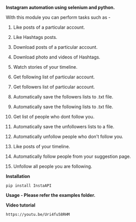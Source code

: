 **Instagram automation using selenium and python.**

With this module you can perform tasks such as -

1. Like posts of a particular account.

2. Like Hashtags posts.

3. Download posts of a particular account.

4. Download photo and videos of Hashtags.

5. Watch stories of your timeline.

6. Get following list of particular account.

7. Get followers list of particular account.

8. Automatically save the followers lists to .txt file.

9. Automatically save the following lists to .txt file.

10. Get list of people who dont follow you.

11. Automatically save the unfollowers lists to a file.

12. Automatically unfollow people who don't follow you.

13. Like posts of your timeline.

14. Automatically follow people from your suggestion page.

15. Unfollow all people you are following.


**Installation**
    
    pip install InstaAPI
    
**Usage - Please refer the examples folder.**

**Video tutorial**

    https://youtu.be/Uri4fu58RHM
